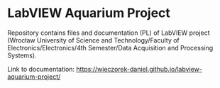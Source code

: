 # LabVIEW Aquarium Project
Repository contains files and documentation (PL) of LabVIEW project (Wrocław University of Science and Technology/Faculty of Electronics/Electronics/4th Semester/Data Acquisition and Processing Systems).

Link to documentation: https://wieczorek-daniel.github.io/labview-aquarium-project/
